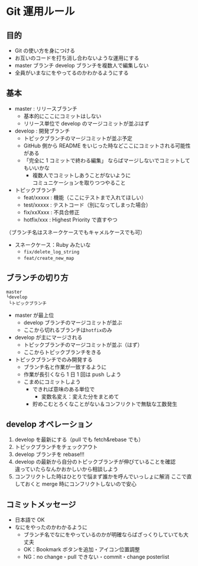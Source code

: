 # Git 運用ルール

## 目的

- Git の使い方を身につける
- お互いのコードを打ち消し合わないような運用にする
- master ブランチ develop ブランチを複数人で編集しない
- 全員がいまなにをやってるのかわかるようにする

## 基本

- master : リリースブランチ
  - 基本的にここにコミットはしない
  - リリース単位で develop のマージコミットが並ぶはず
- develop : 開発ブランチ
  - トピックブランチのマージコミットが並ぶ予定
  - GitHub 側から README をいじった時などここにコミットされる可能性がある
  - 「完全に 1 コミットで終わる編集」 ならばマージしないでコミットしてもいいかな
    - 複数人でコミットしあうことがないように  
      コミュニケーションを取りつつやること
- トピックブランチ
  - feat/xxxxx : 機能（ここにテストまで入れてほしい）
  - test/xxxxx : テストコード（別になってしまった場合）
  - fix/xxXxxx : 不具合修正
  - hotfix/xxx : Highest Priority で直すやつ

（ブランチ名はスネークケースでもキャメルケースでも可）

- スネークケース：Ruby みたいな
  - `fix/delete_log_string`
  - `feat/create_new_map`

## ブランチの切り方

```
master
└develop
 └トピックブランチ
```

- master が最上位
  - develop ブランチのマージコミットが並ぶ
  - ここから切れるブランチは`hotfix`のみ
- develop が主にマージされる
  - トピックブランチのマージコミットが並ぶ（はず）
  - ここからトピックブランチをきる
- トピックブランチでのみ開発する
  - ブランチ名と作業が一致するように
  - 作業が長引くなら 1 日 1 回は push しよう
  - こまめにコミットしよう
    - できれば意味のある単位で
      - 変数名変え：変えた分をまとめて
    - 貯めこむとろくなことがない＆コンフリクトで無駄な工数発生

## develop オペレーション

1. develop を最新にする（pull でも fetch&rebase でも）
2. トピックブランチをチェックアウト
3. develop ブランチを rebase!!!
4. develop の最新から自分のトピックブランチが伸びていることを確認  
   違っていたらなんかおかしいから相談しよう
5. コンフリクトした時はひとりで悩まず誰かを呼んでいっしょに解消 ここで直しておくと merge 時にコンフリクトしないので安心

## コミットメッセージ

- 日本語で OK
- なにをやったのかわかるように
  - ブランチ名でなにをやっているのかが明確ならばざっくりしていても大丈夫
  - OK：Bookmark ボタンを追加・アイコン位置調整
  - NG：no change・pull できない・commit・change posterlist
